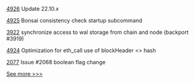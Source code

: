 
[4926](https://github.com/hyperledger/besu/pull/4926) Update 22.10.x

[4925](https://github.com/hyperledger/besu/pull/4925) Bonsai consistency check startup subcommand

[3922](https://github.com/hyperledger/fabric/pull/3922) synchronize access to wal storage from chain and node (backport #3919)

[4924](https://github.com/hyperledger/besu/pull/4924) Optimization for eth_call use of blockHeader <> hash

[2077](https://github.com/hyperledger/aries-cloudagent-python/pull/2077) Issue #2068 boolean flag change


[See more >>>](https://start-here.hyperledger.org/pull-requests)
